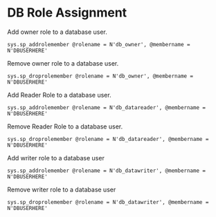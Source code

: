 # DB Role Assignment

Add owner role to a database user.
```
sys.sp_addrolemember @rolename = N'db_owner', @membername = N'DBUSERHERE'
```

Remove owner role to a database user.
```
sys.sp_droprolemember @rolename = N'db_owner', @membername = N'DBUSERHERE'
```

Add Reader Role to a database user.
```
sys.sp_addrolemember @rolename = N'db_datareader', @membername = N'DBUSERHERE'
```

Remove Reader Role to a database user.
```
sys.sp_droprolemember @rolename = N'db_datareader', @membername = N'DBUSERHERE'
```

Add writer role to a database user
```
sys.sp_addrolemember @rolename = N'db_datawriter', @membername = N'DBUSERHERE'
```

Remove writer role to a database user
```
sys.sp_droprolemember @rolename = N'db_datawriter', @membername = N'DBUSERHERE'
```